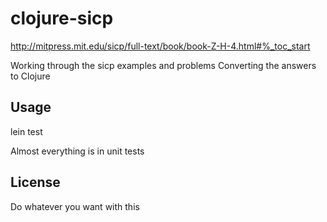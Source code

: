 # clojure-sicp

http://mitpress.mit.edu/sicp/full-text/book/book-Z-H-4.html#%_toc_start

Working through the sicp examples and problems
Converting the answers to Clojure

## Usage

lein test

Almost everything is in unit tests

## License

Do whatever you want with this
